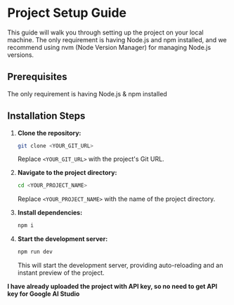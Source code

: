 # Project Setup Guide

This guide will walk you through setting up the project on your local machine. The only requirement is having Node.js and npm installed, and we recommend using nvm (Node Version Manager) for managing Node.js versions.

## Prerequisites

The only requirement is having Node.js & npm installed

## Installation Steps

1.  **Clone the repository:**

    ```bash
    git clone <YOUR_GIT_URL>
    ```

    Replace `<YOUR_GIT_URL>` with the project's Git URL.

2.  **Navigate to the project directory:**

    ```bash
    cd <YOUR_PROJECT_NAME>
    ```

    Replace `<YOUR_PROJECT_NAME>` with the name of the project directory.

3.  **Install dependencies:**

    ```bash
    npm i
    ```

4.  **Start the development server:**

    ```bash
    npm run dev
    ```

    This will start the development server, providing auto-reloading and an instant preview of the project.


**I have already uploaded the project with API key, so no need to get API key for Google AI Studio**
